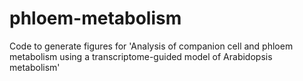# phloem-metabolism
Code to generate figures for 'Analysis of companion cell and phloem metabolism using a transcriptome-guided model of Arabidopsis metabolism'
